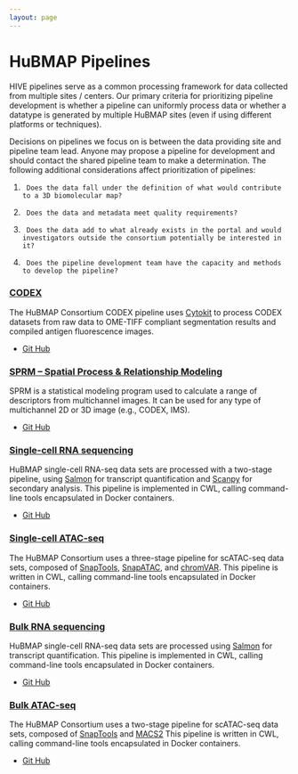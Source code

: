 ```yaml
---
layout: page
---
```

# HuBMAP Pipelines

HIVE pipelines serve as a common processing framework for data collected from multiple sites / centers. Our primary criteria for prioritizing pipeline development is whether a pipeline can uniformly process data or whether a datatype is generated by multiple HuBMAP sites (even if using different platforms or techniques).
 
Decisions on pipelines we focus on is between the data providing site and pipeline team lead.  Anyone may propose a pipeline for development and should contact the shared pipeline team to make a determination.  The following additional considerations affect prioritization of pipelines:
1.      Does the data fall under the definition of what would contribute to a 3D biomolecular map?
2.      Does the data and metadata meet quality requirements?
3.      Does the data add to what already exists in the portal and would investigators outside the consortium potentially be interested in it?
4.      Does the pipeline development team have the capacity and methods to develop the pipeline?

### [CODEX](https://docs.google.com/document/d/1NJqJmM6ecstE8g3waWDR4n_uQ7RoKkBxT1Kes1Otcag/edit#heading=h.ca5mry4plx6)

The HuBMAP Consortium CODEX pipeline uses [Cytokit](https://bmcbioinformatics.biomedcentral.com/articles/10.1186/s12859-019-3055-3) to process CODEX datasets from raw data to OME-TIFF compliant segmentation results and compiled antigen fluorescence images.

- [Git Hub](https://github.com/hubmapconsortium/codex-pipeline)

### [SPRM – Spatial Process & Relationship Modeling](https://docs.google.com/document/d/1c7UR0Pe1newpVhQY2HEFkfV8O7GAj9Vk4XnuSiSnDeY/edit#)

SPRM is a statistical modeling program used to calculate a range of descriptors from multichannel images. It can be used for any type of multichannel 2D or 3D image (e.g., CODEX, IMS).

- [Git Hub](https://github.com/hubmapconsortium/sprm)

### [Single-cell RNA sequencing](https://docs.google.com/document/d/14Fu32w_AjyOzT82m99DzZz5iUEJa5v98IBPns5vlizo/edit?usp=sharing)

HuBMAP single-cell RNA-seq data sets are processed with a two-stage pipeline, using [Salmon](https://combine-lab.github.io/salmon/) for transcript quantification and [Scanpy](https://icb-scanpy.readthedocs-hosted.com/en/stable/) for secondary analysis. This pipeline is implemented in CWL, calling command-line tools encapsulated in Docker containers.

- [Git Hub](https://github.com/hubmapconsortium/salmon-rnaseq)

### [Single-cell ATAC-seq](https://docs.google.com/document/d/1qNy8DQJ4Xn431huHyTydRJCQSF68Cmu06tZtZnAKW6s/edit)

The HuBMAP Consortium uses a three-stage pipeline for scATAC-seq data sets, composed of [SnapTools](https://github.com/r3fang/SnapTools), [SnapATAC](https://github.com/r3fang/SnapATAC), and [chromVAR](https://bioconductor.org/packages/release/bioc/html/chromVAR.html). This pipeline is written in CWL, calling command-line tools encapsulated in Docker containers.

- [Git Hub](https://github.com/hubmapconsortium/sc-atac-seq-pipeline)


### [Bulk RNA sequencing](https://docs.google.com/document/d/1DIQJBM5icoKNEfafQA6Aaio2sAjui3NfO1fkMAThdOU/edit?usp=sharing)

HuBMAP single-cell RNA-seq data sets are processed using [Salmon](https://combine-lab.github.io/salmon/) for transcript quantification. This pipeline is implemented in CWL, calling command-line tools encapsulated in Docker containers.

- [Git Hub](https://github.com/hubmapconsortium/salmon-rnaseq)


### [Bulk ATAC-seq](https://docs.google.com/document/d/1Jwm5V-A3j1fynriwo9Ec9QWEODovR14zUmaaUNf1Pq0/edit?usp=sharing)

The HuBMAP Consortium uses a two-stage pipeline for scATAC-seq data sets, composed of [SnapTools](https://github.com/r3fang/SnapTools) and [MACS2](https://github.com/macs3-project/MACS) This pipeline is written in CWL, calling command-line tools encapsulated in Docker containers.

- [Git Hub](https://github.com/hubmapconsortium/sc-atac-seq-pipeline)
